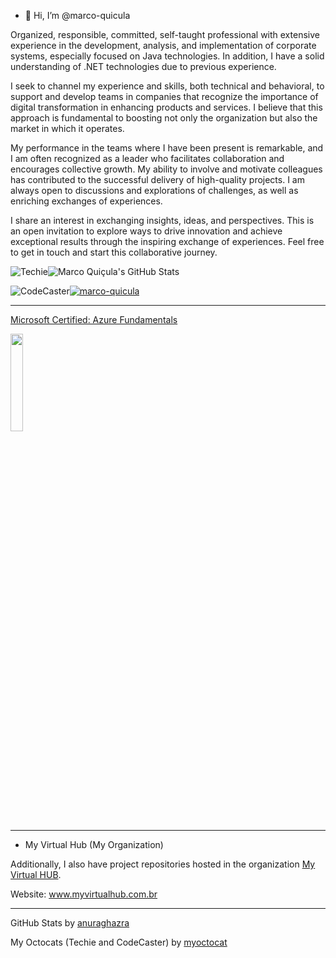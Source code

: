 - 👋 Hi, I’m @marco-quicula

Organized, responsible, committed, self-taught professional with extensive experience in the development, analysis, and implementation of corporate systems, especially focused on Java technologies. In addition, I have a solid understanding of .NET technologies due to previous experience.

I seek to channel my experience and skills, both technical and behavioral, to support and develop teams in companies that recognize the importance of digital transformation in enhancing products and services. I believe that this approach is fundamental to boosting not only the organization but also the market in which it operates.

My performance in the teams where I have been present is remarkable, and I am often recognized as a leader who facilitates collaboration and encourages collective growth. My ability to involve and motivate colleagues has contributed to the successful delivery of high-quality projects. I am always open to discussions and explorations of challenges, as well as enriching exchanges of experiences.

I share an interest in exchanging insights, ideas, and perspectives. This is an open invitation to explore ways to drive innovation and achieve exceptional results through the inspiring exchange of experiences. Feel free to get in touch and start this collaborative journey.

![Techie](https://2.gravatar.com/userimage/243593568/083e27529f6cd38f5f022f95f0bf0189?size=128)![Marco Quiçula's GitHub Stats](https://github-readme-stats.vercel.app/api?username=marco-quicula&show_icons=true&theme=github_dark)

![CodeCaster](https://2.gravatar.com/userimage/243593568/0cc3d5aff0858be2000e01bb7fe1ce9b?size=128)[![marco-quicula](https://github-readme-stats.vercel.app/api/top-langs/?username=marco-quicula&show_icons=true&theme=github_dark)](https://github.com/anuraghazra/github-readme-stats)

---
[Microsoft Certified: Azure Fundamentals](https://learn.microsoft.com/api/credentials/share/en-us/marcoquicula/57BB18A1279B3B7D?sharingId=8A0D5FF1F834B023)

<img src="https://learn.microsoft.com/en-us/media/learn/certification/badges/microsoft-certified-fundamentals-badge.svg?branch=main" width="20%">

---
- My Virtual Hub (My Organization)
 
Additionally, I also have project repositories hosted in the organization [My Virtual HUB](https://github.com/myvirtualhub).

Website: www.myvirtualhub.com.br

---
GitHub Stats by [anuraghazra](https://github.com/anuraghazra/github-readme-stats)

My Octocats (Techie and CodeCaster) by [myoctocat](https://myoctocat.com/)

<!---
marco-quicula/marco-quicula is a ✨ special ✨ repository because its `README.md` (this file) appears on your GitHub profile.
You can click the Preview link to take a look at your changes.
--->
